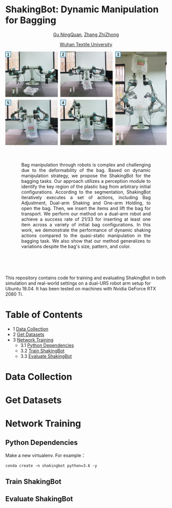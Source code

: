 <h1> ShakingBot: Dynamic Manipulation for Bagging</h1>

<div style="text-align: center;">

[Gu NingQuan](https://github.com/happydog-gu), [Zhang ZhiZhong](https://github.com/zhangxiaozhier)

[Wuhan Textile University](https://www.wtu.edu.cn/)
</div>

<img style="left-margin:50px; right-margin:50px;" src="assets/shakingbot.jpg">

<div style="margin:50px; text-align: justify;">
Bag manipulation through robots is complex and challenging due to the deformability of the bag.
Based on dynamic manipulation strategy, we propose the ShakingBot for the bagging tasks.
Our approach utilizes a perception module to identify the key region of the plastic bag from arbitrary initial configurations. 
According to the segmentation, ShakingBot iteratively executes a set of actions, including Bag Adjustment, Dual-arm Shaking and One-arm Holding, to open the bag. Then, we insert the items and lift the bag for transport. 
We perform our method on a dual-arm robot and achieve a success rate of 21/33 for inserting at least one item across a variety of initial bag configurations.
In this work, we demonstrate the performance of dynamic shaking actions compared to the quasi-static manipulation in the bagging task.
We also show that our method generalizes to variations despite the bag's size, pattern, and color.
</div>

<br>

This repository contains code for training and evaluating ShakingBot in both simulation and real-world settings on a dual-UR5 robot arm setup for Ubuntu 18.04.
It has been tested on machines with Nvidia GeForce RTX 2080 Ti.

# Table of Contents
- 1 [Data Collection](#data-collection)
- 2 [Get Datasets](#get-datasets)
- 3 [Network Training](#network-training)
  - 3.1 [Python Dependencies](#python-dependencies)
  - 3.2 [Train ShakingBot](#train-shakingbot)
  - 3.3 [Evaluate ShakingBot](#evaluate-shakingbot)

# Data Collection

# Get Datasets

# Network Training
## Python Dependencies
Make a new virtualenv. For example：
```
conda create -n shakingbot python=3.6 -y
```

## Train ShakingBot


## Evaluate ShakingBot